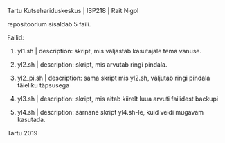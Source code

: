 Tartu Kutsehariduskeskus | ISP218 | Rait Nigol

repositoorium sisaldab 5 faili.

Failid:
1) yl1.sh | description: skript, mis väljastab kasutajale tema vanuse.

2) yl2.sh | description: skript, mis arvutab ringi pindala.

3) yl2_pi.sh | description: sama skript mis yl2.sh, väljutab ringi pindala
täieliku täpsusega

4) yl3.sh | description: skript, mis aitab kiirelt luua arvuti failidest
backupi

5) yl4.sh | description: sarnane skript yl4.sh-le, kuid veidi mugavam kasutada.


Tartu 2019
